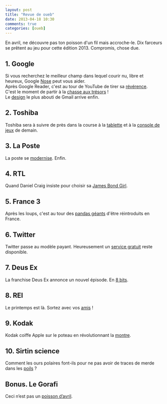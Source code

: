 ```yaml
---
layout: post
title: "Revue de oueb"
date: 2013-04-18 10:30
comments: true
categories: [oueb]
---
```

En avril, ne découvre pas ton poisson d'un fil mais accroche-le. Dix farceurs se prêtent au jeu pour cette édition 2013. Compromis, chose due.
<!--more-->
## 1. Google

Si vous recherchez le meilleur champ dans lequel courir nu, libre et heureux, Google [Nose](http://www.google.fr/intl/fr/landing/nose/) peut vous aider.  
Après Google Reader, c'est au tour de YouTube de tirer sa [révérence](http://www.youtube.com/watch?v=H542nLTTbu0).  
C'est le moment de partir à la [chasse aux trésors](https://maps.google.com/maps?t=8)&nbsp;!  
Le [design](https://mail.google.com/mail/help/intl/en/promos/blue/index.html) le plus abouti de Gmail arrive enfin.

## 2. Toshiba

Toshiba sera à suivre de près dans la course à la [tablette](http://www.youtube.com/watch?v=tm47qmgffs8) et à la [console de jeux](http://www.youtube.com/watch?v=848JwQ1WHZo) de demain.

## 3. La Poste

La poste se [modernise](http://www.laposte.fr/legroupe/Actualites/Le-groupe-La-Poste-va-tester-avec-Parrot-la-livraison-de-la-presse-quotidienne-par-Drone). Enfin.

## 4. RTL

Quand Daniel Craig insiste pour choisir sa [James Bond Girl](http://www.rtl.fr/actualites/culture-loisirs/cinema/article/roselyne-bachelot-dans-le-prochain-james-bond-7760015870).

## 5. France 3

Après les loups, c'est au tour des [pandas géants](http://aquitaine.france3.fr/2013/04/01/ariege-bientot-des-pandas-geants-dans-les-contreforts-des-pyrenees-226483.html) d'être réintroduits en France.

## 6. Twitter

Twitter passe au modèle payant. Heureusement un [service gratuit](http://blog.twitter.com/2013/03/annncng-twttr.html) reste disponible.

## 7. Deus Ex

La franchise Deus Ex annonce un nouvel épisode. En [8 bits](http://www.deusex.com/humandefiance).

## 8. REI

Le printemps est là. Sortez avec vos [amis](http://www.rei.com/share/adventure-kitten-gear.html?stop_mobi=yes&sf11012136=1)&nbsp;!

## 9. Kodak

Kodak coiffe Apple sur le poteau en révolutionnant la [montre](http://1000words.kodak.com/2013/04/01/presenting-kodak-wrist-kiosk/).

## 10. Sirtin science

Comment les ours polaires font-ils pour ne pas avoir de traces de merde dans les [poils](http://sirtin.cafe-sciences.org/2013/04/01/la-blancheur-immaculee-des-ours-polaires/)&nbsp;?

## Bonus. Le Gorafi

Ceci n’est pas un [poisson d’avril](http://www.legorafi.fr/2013/04/01/ceci-nest-pas-un-poisson-davril/).
